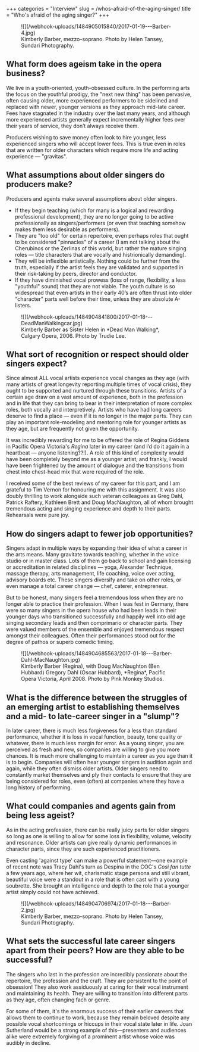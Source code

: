+++
categories = "Interview"
slug = /whos-afraid-of-the-aging-singer/
title = "Who&#039;s afraid of the aging singer?"
+++

<figure data-type="image">
![](/webhook-uploads/1484905015840/2017-01-19---Barber-4.jpg)
<figcaption>Kimberly Barber, mezzo-soprano. Photo by Helen Tansey, Sundari Photography.</figcaption>
</figure>

## What form does ageism take in the opera business?

We live in a youth-oriented, youth-obsessed culture. In the performing arts the focus on the youthful prodigy, the "next new thing" has been pervasive, often causing older, more experienced performers to be sidelined and replaced with newer, younger versions as they approach mid-late career. Fees have stagnated in the industry over the last many years, and although more experienced artists generally expect incrementally higher fees over their years of service, they don’t always receive them. 

Producers wishing to save money often look to hire younger, less experienced singers who will accept lower fees. This is true even in roles that are written for older characters which require more life and acting experience — "gravitas".

## What assumptions about older singers do producers make?

Producers and agents make several assumptions about older singers. 

- If they begin teaching (which for many is a logical and rewarding professional development), they are no longer going to be active professionally as singers/performers (or even that teaching somehow makes them less desirable as performers).
- They are "too old" for certain repertoire, even perhaps roles that ought to be considered "pinnacles" of a career (I am not talking about the Cherubinos or the Zerlinas of this world, but rather the mature singing roles — title characters that are vocally and histrionically demanding).
- They will be inflexible artistically. Nothing could be further from the truth, especially if the artist feels they are validated and supported in their risk-taking by peers, director and conductor.
- If they have diminished vocal prowess (loss of range, flexibility, a less "youthful" sound) that they are not viable. The youth culture is so widespread that even artists in their early 40’s are often thrust into older "character" parts well before their time, unless they are absolute A-listers.

<figure data-type="image">
![](/webhook-uploads/1484904841800/2017-01-18---DeadManWalkingcar.jpg)<figcaption>Kimberly Barber as Sister Helen in *Dead Man Walking*, Calgary Opera, 2006. Photo by Trudie Lee.</figcaption>
</figure>

## What sort of recognition or respect should older singers expect?

Since almost ALL vocal artists experience vocal changes as they age (with many artists of great longevity reporting multiple times of vocal crisis), they ought to be supported and nurtured through these transitions. Artists of a certain age draw on a vast amount of experience, both in the profession and in life that they can bring to bear in their interpretation of more complex roles, both vocally and interpretively. Artists who have had long careers deserve to find a place — even if it is no longer in the major parts. They can play an important role-modeling and mentoring role for younger artists as they age, but are frequently not given the opportunity. 

It was incredibly rewarding for me to be offered the role of Regina Giddens in Pacific Opera Victoria's *Regina* later in my career (and I’d do it again in a heartbeat — anyone listening??!). A role of this kind of complexity would have been completely beyond me as a younger artist, and frankly, I would have been frightened by the amount of dialogue and the transitions from chest into chest-head mix that were required of the role. 

I received some of the best reviews of my career for this part, and I am grateful to Tim Vernon for honouring me with this assignment. It was also doubly thrilling to work alongside such veteran colleagues as Greg Dahl, Patrick Raftery, Kathleen Brett and Doug MacNaughton, all of whom brought tremendous acting and singing experience and depth to their parts. Rehearsals were pure joy.

## How do singers adapt to fewer job opportunities?

Singers adapt in multiple ways by expanding their idea of what a career in the arts means. Many gravitate towards teaching, whether in the voice studio or in master class. Lots of them go back to school and gain licensing or accreditation in related disciplines — yoga, Alexander Technique, massage therapy, arts management, life coaching, voice over acting, advisory boards etc. These singers diversify and take on other roles, or even manage a total career change — chef, caterer, entrepreneur. 

But to be honest, many singers feel a tremendous loss when they are no longer able to practice their profession. When I was fest in Germany, there were so many singers in the opera house who had been leads in their younger days who transitioned successfully and happily well into old age singing secondary leads and then comprimario or character parts. They were valued members of the ensemble and enjoyed tremendous respect amongst their colleagues. Often their performances stood out for the degree of pathos or superb comedic timing.

<figure data-type="image">
![](/webhook-uploads/1484904685563/2017-01-18---Barber-Dahl-MacNaughton.jpg)
<figcaption>Kimberly Barber (Regina), with Doug MacNaughton (Ben Hubbard) Gregory Dahl (Oscar Hubbard), *Regina*, Pacific Opera Victoria, April 2008. Photo by Pink Monkey Studios.</figcaption>
</figure>

## What is the difference between the struggles of an emerging artist to establishing themselves and a mid- to late-career singer in a "slump"?

In later career, there is much less forgiveness for a less than standard performance, whether it is loss in vocal function, beauty, tone quality or whatever, there is much less margin for error. As a young singer, you are perceived as fresh and new, so companies are willing to give you more chances. It is much more challenging to maintain a career as you age than it is to begin. Companies will often hear younger singers in audition again and again, while they often dismiss older artists. Older singers need to constantly market themselves and ply their contacts to ensure that they are being considered for roles, even (often) at companies where they have a long history of performing. 

## What could companies and agents gain from being less ageist?

As in the acting profession, there can be really juicy parts for older singers so long as one is willing to allow for some loss in flexibility, volume, velocity and resonance. Older artists can give really dynamic performances in character parts, since they are such experienced practitioners. 

Even casting 'against type' can make a powerful statement—one example of recent note was Tracy Dahl's turn as Despina in the COC's *Così fan tutte* a few years ago, where her wit, charismatic stage persona and still vibrant, beautiful voice were a standout in a role that is often cast with a young soubrette. She brought an intelligence and depth to the role that a younger artist simply could not have achieved.

<figure data-type="image">
![](/webhook-uploads/1484904706974/2017-01-18---Barber-2.jpg)
<figcaption>Kimberly Barber, mezzo-soprano. Photo by Helen Tansey, Sundari Photography.</figcaption>
</figure>

## What sets the successful late career singers apart from their peers? How are they able to be successful?

The singers who last in the profession are incredibly passionate about the repertoire, the profession and the craft. They are persistent to the point of obsession! They also work assiduously at caring for their vocal instrument and maintaining its health. They are willing to transition into different parts as they age, often changing fach or genre. 

For some of them, it's the enormous success of their earlier careers that allows them to continue to work, because they remain beloved despite any possible vocal shortcomings or hiccups in their vocal state later in life. Joan Sutherland would be a strong example of this—presenters and audiences alike were extremely forgiving of a prominent artist whose voice was audibly in decline.

